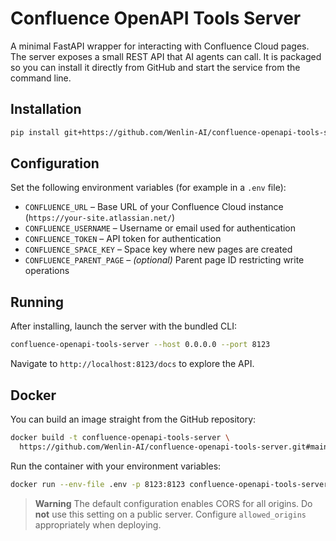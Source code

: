 # Confluence OpenAPI Tools Server

A minimal FastAPI wrapper for interacting with Confluence Cloud pages. The server exposes a small REST API that AI agents can call. It is packaged so you can install it directly from GitHub and start the service from the command line.

## Installation

```bash
pip install git+https://github.com/Wenlin-AI/confluence-openapi-tools-server.git
```

## Configuration

Set the following environment variables (for example in a `.env` file):

- `CONFLUENCE_URL` – Base URL of your Confluence Cloud instance (`https://your-site.atlassian.net/`)
- `CONFLUENCE_USERNAME` – Username or email used for authentication
- `CONFLUENCE_TOKEN` – API token for authentication
- `CONFLUENCE_SPACE_KEY` – Space key where new pages are created
- `CONFLUENCE_PARENT_PAGE` – *(optional)* Parent page ID restricting write operations

## Running

After installing, launch the server with the bundled CLI:

```bash
confluence-openapi-tools-server --host 0.0.0.0 --port 8123
```

Navigate to `http://localhost:8123/docs` to explore the API.

## Docker

You can build an image straight from the GitHub repository:

```bash
docker build -t confluence-openapi-tools-server \
  https://github.com/Wenlin-AI/confluence-openapi-tools-server.git#main
```

Run the container with your environment variables:

```bash
docker run --env-file .env -p 8123:8123 confluence-openapi-tools-server
```

> **Warning**
> The default configuration enables CORS for all origins. Do **not** use this setting on a public server. Configure `allowed_origins` appropriately when deploying.

